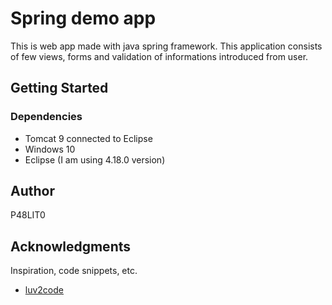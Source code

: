 # Spring demo app

This is web app made with java spring framework. This application consists of few views, forms and validation of informations introduced from user.

## Getting Started

### Dependencies

* Tomcat 9 connected to Eclipse
* Windows 10
* Eclipse (I am using 4.18.0 version)

## Author

P48LIT0

## Acknowledgments

Inspiration, code snippets, etc.
* [luv2code](https://www.youtube.com/user/luv2codetv/videos)
